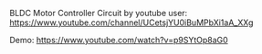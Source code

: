BLDC Motor Controller Circuit by youtube user: https://www.youtube.com/channel/UCetsjYU0iBuMPbXi1aA_XXg


Demo: https://www.youtube.com/watch?v=p9SYtOp8aG0

